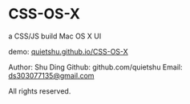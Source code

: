 CSS-OS-X
========

a CSS/JS build Mac OS X UI

demo: [quietshu.github.io/CSS-OS-X](http://quietshu.github.io/CSS-OS-X)

Author: Shu Ding
Github: github.com/quietshu
Email:  ds303077135@gmail.com

All rights reserved.

